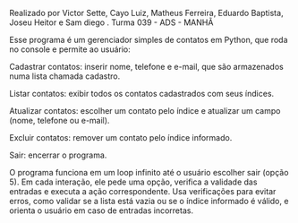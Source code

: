 Realizado por Victor Sette, Cayo Luiz, Matheus Ferreira, Eduardo Baptista, Joseu Heitor e Sam diego
.
Turma 039 - ADS - MANHÃ

Esse programa é um gerenciador simples de contatos em Python, que roda no console e permite ao usuário:

Cadastrar contatos: inserir nome, telefone e e-mail, que são armazenados numa lista chamada cadastro.

Listar contatos: exibir todos os contatos cadastrados com seus índices.

Atualizar contatos: escolher um contato pelo índice e atualizar um campo (nome, telefone ou e-mail).

Excluir contatos: remover um contato pelo índice informado.

Sair: encerrar o programa.

O programa funciona em um loop infinito até o usuário escolher sair (opção 5). Em cada interação, ele pede uma opção, verifica a validade das entradas e executa a ação correspondente. Usa verificações para evitar erros, como validar se a lista está vazia ou se o índice informado é válido, e orienta o usuário em caso de entradas incorretas.

